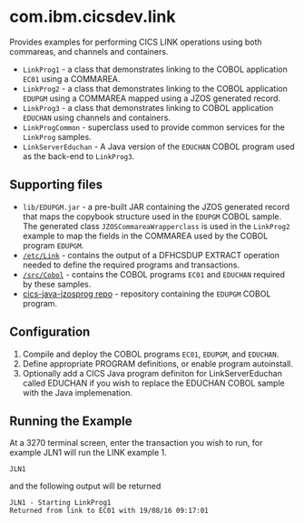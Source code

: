 com.ibm.cicsdev.link
===

Provides examples for performing CICS LINK operations using both commareas, and channels and containers.

* `LinkProg1` - a class that demonstrates linking to the COBOL application `EC01` using a COMMAREA.
* `LinkProg2` - a class that demonstrates linking to the COBOL application `EDUPGM` using a COMMAREA mapped using a JZOS generated record.
* `LinkProg3` - a class that demonstrates linking to COBOL application `EDUCHAN` using channels and containers.  
* `LinkProgCommon` - superclass used to provide common services for the `LinkProg` samples.  
* `LinkServerEduchan` - A Java version of the `EDUCHAN` COBOL program used as the back-end to `LinkProg3`.     


## Supporting files

* `lib/EDUPGM.jar` - a pre-built JAR containing the JZOS generated record that maps the copybook structure used in the `EDUPGM` COBOL sample. The generated class `JZOSCommareaWrapperclass` is used in the `LinkProg2` example to map the fields in the COMMAREA used by the COBOL program `EDUPGM`. 
* [`/etc/Link`](../../etc/Link) - contains the output of a DFHCSDUP EXTRACT operation needed to define the required programs and transactions.
* [`/src/Cobol`](../../src/Cobol) - contains the COBOL programs `EC01` and `EDUCHAN` required by these samples.
* [cics-java-jzosprog repo](https://github.com/cicsdev/cics-java-jzosprog/tree/master/src/Cobol) - repository containing the `EDUPGM` COBOL program.


## Configuration

1. Compile and deploy the COBOL programs `EC01`, `EDUPGM`, and `EDUCHAN`.
1. Define appropriate PROGRAM definitions, or enable program autoinstall.  
1. Optionally add a CICS Java program definiton for LinkServerEduchan called EDUCHAN if you wish to replace the EDUCHAN COBOL sample with the Java implemenation. 


## Running the Example

At a 3270 terminal screen, enter the transaction you wish to run, for example JLN1 will run the LINK example 1. 

    JLN1

and the following output will be returned 

    JLN1 - Starting LinkProg1
    Returned from link to EC01 with 19/08/16 09:17:01 


